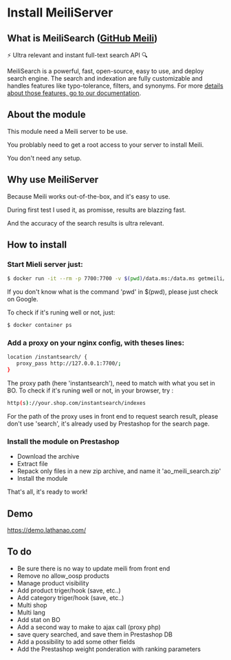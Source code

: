 # Install MeiliServer

## What is MeiliSearch ([GitHub Meili](https://github.com/meilisearch/MeiliSearch/))

⚡ Ultra relevant and instant full-text search API 🔍

MeiliSearch is a powerful, fast, open-source, easy to use, and deploy search engine. The search and indexation are fully customizable and handles features like typo-tolerance, filters, and synonyms.
For more [details about those features, go to our documentation](https://docs.meilisearch.com/).

## About the module

This module need a Meili server to be use.

You problably need to get a root access to your server to install Meili.

You don't need any setup.

## Why use MeiliServer

Because Meili works out-of-the-box, and it's easy to use.

During first test I used it, as promisse, results are blazzing fast.

And the accuracy of the search results is ultra relevant.


## How to install

### Start Mieli server just:
```sh
$ docker run -it --rm -p 7700:7700 -v $(pwd)/data.ms:/data.ms getmeili/meilisearch
```
If you don't know what is the command 'pwd' in $(pwd), please just check on Google.

To check if it's runing well or not, just:
```sh
$ docker container ps
```

### Add a proxy on your nginx config, with theses lines:
```sh
location /instantsearch/ {
   proxy_pass http://127.0.0.1:7700/;
}
```
The proxy path (here 'instantsearch'), need to match with what you set in BO.
To check if it's runing well or not, in your browser, try :
```sh
http(s)://your.shop.com/instantsearch/indexes
```

For the path of the proxy uses in front end to request search result, please don't use 'search', it's already used by Prestashop for the search page.

### Install the module on Prestashop
* Download the archive
* Extract file 
* Repack only files in a new zip archive, and name it 'ao_meili_search.zip' 
* Install the module

That's all, it's ready to work!


## Demo
https://demo.lathanao.com/

## To do
* Be sure there is no way to update meili from front end
* Remove no allow_oosp products
* Manage product visibility
* Add product triger/hook (save, etc..)
* Add category triger/hook (save, etc..)
* Multi shop
* Multi lang
* Add stat on BO
* Add a second way to make to ajax call (proxy php)
* save query searched, and save them in Prestashop DB
* Add a possibility to add some other fields
* Add the Prestashop weight ponderation with ranking parameters

